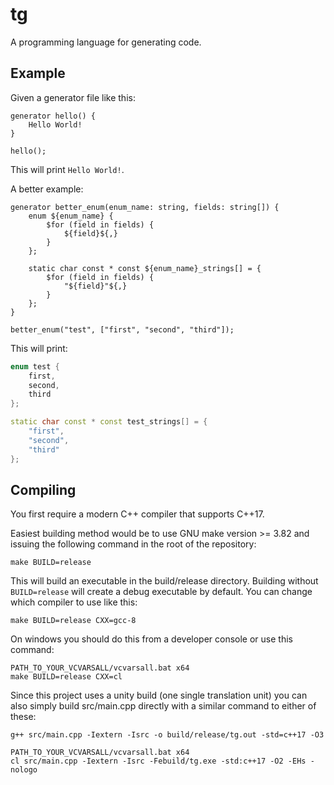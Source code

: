 # tg
A programming language for generating code.

## Example
Given a generator file like this:
```
generator hello() {
    Hello World!
}

hello();
```
This will print `Hello World!`.

A better example:
```
generator better_enum(enum_name: string, fields: string[]) {
    enum ${enum_name} {
        $for (field in fields) {
            ${field}${,}
        }
    };

    static char const * const ${enum_name}_strings[] = {
        $for (field in fields) {
            "${field}"${,}
        }
    };
}

better_enum("test", ["first", "second", "third"]);
```
This will print:
```c++
enum test {
    first,
    second,
    third
};

static char const * const test_strings[] = {
    "first",
    "second",
    "third"
};
```

## Compiling
You first require a modern C++ compiler that supports C++17.

Easiest building method would be to use GNU make version >= 3.82 and issuing the following command in the root of the repository:
```
make BUILD=release
```
This will build an executable in the build/release directory. Building without `BUILD=release` will create a debug executable by default.
You can change which compiler to use like this:
```
make BUILD=release CXX=gcc-8
```
On windows you should do this from a developer console or use this command:
```
PATH_TO_YOUR_VCVARSALL/vcvarsall.bat x64
make BUILD=release CXX=cl
```

Since this project uses a unity build (one single translation unit) you can also simply build src/main.cpp directly with a similar command to either of these:
```
g++ src/main.cpp -Iextern -Isrc -o build/release/tg.out -std=c++17 -O3
```
```
PATH_TO_YOUR_VCVARSALL/vcvarsall.bat x64
cl src/main.cpp -Iextern -Isrc -Febuild/tg.exe -std:c++17 -O2 -EHs -nologo
```